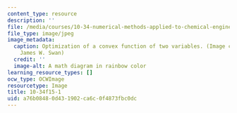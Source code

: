 ```yaml
---
content_type: resource
description: ''
file: /media/courses/10-34-numerical-methods-applied-to-chemical-engineering-fall-2015/a76b08480d431902ca6c0f4873fbc0dc_10-34f15-1.jpg
file_type: image/jpeg
image_metadata:
  caption: Optimization of a convex function of two variables. (Image courtesy of
    James W. Swan)
  credit: ''
  image-alt: A math diagram in rainbow color
learning_resource_types: []
ocw_type: OCWImage
resourcetype: Image
title: 10-34f15-1
uid: a76b0848-0d43-1902-ca6c-0f4873fbc0dc
---
```

